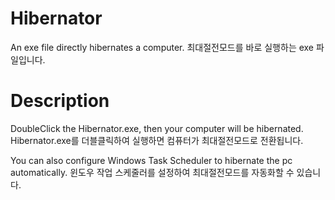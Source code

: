 # Hibernator
An exe file directly hibernates a computer.
최대절전모드를 바로 실행하는 exe 파일입니다.

# Description
DoubleClick the Hibernator.exe, then your computer will be hibernated.
Hibernator.exe를 더블클릭하여 실행하면 컴퓨터가 최대절전모드로 전환됩니다.

You can also configure Windows Task Scheduler to hibernate the pc automatically.
윈도우 작업 스케줄러를 설정하여 최대절전모드를 자동화할 수 있습니다.
